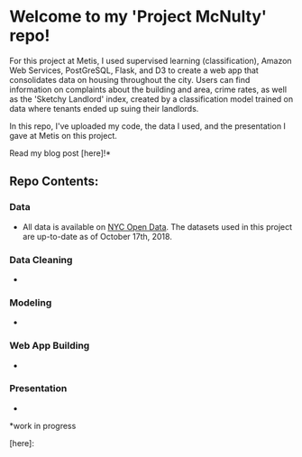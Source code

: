 # Welcome to my 'Project McNulty' repo!   

For this project at Metis, I used supervised learning (classification), Amazon Web Services, PostGreSQL, Flask, and D3 to create a web app that consolidates data on housing throughout the city. Users can find information on complaints about the building and area, crime rates, as well as the 'Sketchy Landlord' index, created by a classification model trained on data where tenants ended up suing their landlords.

In this repo, I've uploaded my code, the data I used, and the presentation I gave at Metis on this project.  
  
Read my blog post [here]!*
  
## Repo Contents:   

### Data
* All data is available on [NYC Open Data]. The datasets used in this project are up-to-date as of October 17th, 2018.

### Data Cleaning
*     
  
### Modeling
*   

### Web App Building
*

### Presentation
* 

*work in progress


[here]: 

[NYC Open Data]: https://opendata.cityofnewyork.us/
